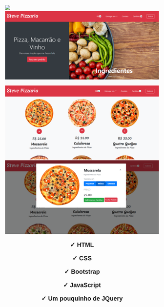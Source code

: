 <img src="images/prints/gif-steve.gif">

<img src="images/prints/01.png">
<img src="images/prints/02.png">
<img src="images/prints/03.png">

<div style="text-align: center; font-family: Arial;">
	<p style="font-size: 1.25rem; font-family: Arial; font-weight: bold;">
		&#10003; HTML
	</p>
	<p style="font-size: 1.25rem; font-family: Arial; font-weight: bold;">
		&#10003; CSS
	</p>
	<p style="font-size: 1.25rem; font-family: Arial; font-weight: bold;">
		&#10003; Bootstrap
	</p>
	<p style="font-size: 1.25rem; font-family: Arial; font-weight: bold;">
		&#10003; JavaScript
	</p>
	<p style="font-size: 1.25rem; font-family: Arial; font-weight: bold;">
		&#10003; Um pouquinho de JQuery
	</p>
</div>
